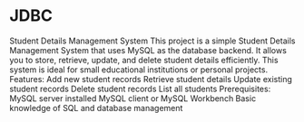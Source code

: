 # JDBC
Student Details Management System
This project is a simple Student Details Management System that uses MySQL as the database backend. It allows you to store, retrieve, update, and delete student details efficiently. This system is ideal for small educational institutions or personal projects.
Features:
Add new student records
Retrieve student details
Update existing student records
Delete student records
List all students
Prerequisites:
MySQL server installed
MySQL client or MySQL Workbench
Basic knowledge of SQL and database management
